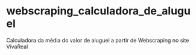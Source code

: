 # webscraping_calculadora_de_aluguel
Calculadora da média do valor de aluguel a partir de Webscraping no site VivaReal
